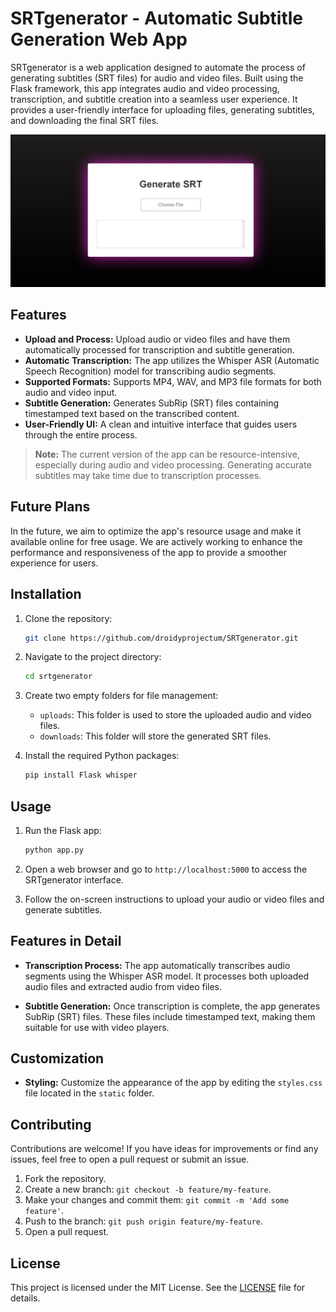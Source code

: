 
# SRTgenerator - Automatic Subtitle Generation Web App

SRTgenerator is a web application designed to automate the process of generating subtitles (SRT files) for audio and video files. Built using the Flask framework, this app integrates audio and video processing, transcription, and subtitle creation into a seamless user experience. It provides a user-friendly interface for uploading files, generating subtitles, and downloading the final SRT files.

![SRTgenerator Screenshot](./webapp/screenshot.png)

## Features

- **Upload and Process:** Upload audio or video files and have them automatically processed for transcription and subtitle generation.
- **Automatic Transcription:** The app utilizes the Whisper ASR (Automatic Speech Recognition) model for transcribing audio segments.
- **Supported Formats:** Supports MP4, WAV, and MP3 file formats for both audio and video input.
- **Subtitle Generation:** Generates SubRip (SRT) files containing timestamped text based on the transcribed content.
- **User-Friendly UI:** A clean and intuitive interface that guides users through the entire process.

> **Note:** The current version of the app can be resource-intensive, especially during audio and video processing. Generating accurate subtitles may take time due to transcription processes.

## Future Plans

In the future, we aim to optimize the app's resource usage and make it available online for free usage. We are actively working to enhance the performance and responsiveness of the app to provide a smoother experience for users.

## Installation

1. Clone the repository:
   ```sh
   git clone https://github.com/droidyprojectum/SRTgenerator.git
   ```

2. Navigate to the project directory:
   ```sh
   cd srtgenerator
   ```

3. Create two empty folders for file management:
   - `uploads`: This folder is used to store the uploaded audio and video files.
   - `downloads`: This folder will store the generated SRT files.

4. Install the required Python packages:
   ```sh
   pip install Flask whisper
   ```

## Usage

1. Run the Flask app:
   ```sh
   python app.py
   ```

2. Open a web browser and go to `http://localhost:5000` to access the SRTgenerator interface.

3. Follow the on-screen instructions to upload your audio or video files and generate subtitles.

## Features in Detail

- **Transcription Process:** The app automatically transcribes audio segments using the Whisper ASR model. It processes both uploaded audio files and extracted audio from video files.

- **Subtitle Generation:** Once transcription is complete, the app generates SubRip (SRT) files. These files include timestamped text, making them suitable for use with video players.

## Customization

- **Styling:** Customize the appearance of the app by editing the `styles.css` file located in the `static` folder.

## Contributing

Contributions are welcome! If you have ideas for improvements or find any issues, feel free to open a pull request or submit an issue.

1. Fork the repository.
2. Create a new branch: `git checkout -b feature/my-feature`.
3. Make your changes and commit them: `git commit -m 'Add some feature'`.
4. Push to the branch: `git push origin feature/my-feature`.
5. Open a pull request.

## License

This project is licensed under the MIT License. See the [LICENSE](./LICENSE) file for details.

